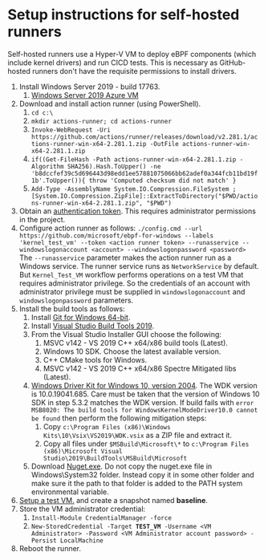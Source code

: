 # Setup instructions for self-hosted runners

Self-hosted runners use a Hyper-V VM to deploy eBPF components (which include kernel drivers) and run CICD tests. This is necessary as GitHub-hosted runners don't have the requisite permissions to install drivers.

1) Install Windows Server 2019 - build 17763.
   1) [Windows Server 2019 Azure VM](https://portal.azure.com/#create/Microsoft.WindowsServer2019Datacenter-ARM)
2) Download and install action runner (using PowerShell).
   1) ```cd c:\```
   2) ```mkdir actions-runner; cd actions-runner```
   3) ```Invoke-WebRequest -Uri https://github.com/actions/runner/releases/download/v2.281.1/actions-runner-win-x64-2.281.1.zip -OutFile actions-runner-win-x64-2.281.1.zip```
   4) ```if((Get-FileHash -Path actions-runner-win-x64-2.281.1.zip -Algorithm SHA256).Hash.ToUpper() -ne 'b8dccfef39c5d696443d98edd1ee57881075066bb62adef0a344fcb11bd19f1b'.ToUpper()){ throw 'Computed checksum did not match' }```
   5) ```Add-Type -AssemblyName System.IO.Compression.FileSystem ; [System.IO.Compression.ZipFile]::ExtractToDirectory("$PWD/actions-runner-win-x64-2.281.1.zip", "$PWD")```
3) Obtain an [authentication token](https://github.com/microsoft/ebpf-for-windows/settings/actions/runners/new). This requires administrator permissions in the project.
4) Configure action runner as follows:
   ```./config.cmd --url https://github.com/microsoft/ebpf-for-windows --labels 'kernel_test_vm' --token <action runner token> --runasservice --windowslogonaccount <account> --windowslogonpassword <password> ```
   The `--runasservice` parameter makes the action runner run as a Windows service. The runner service runs as `NetworkService` by default. But `Kernel_Test_VM` workflow performs operations on a test VM that requires administrator privilege. So the credentials of an account with administrator privilege must be supplied in `windowslogonaccount` and `windowslogonpassword` parameters.
5) Install the build tools as follows:
   1) Install [Git for Windows 64-bit](https://git-scm.com/download/win).
   2) Install [Visual Studio Build Tools 2019](https://aka.ms/vs/16/release/vs_buildtools.exe).
   3) From the Visual Studio Installer GUI choose the following:
      1) MSVC v142 - VS 2019 C++ x64/x86 build tools (Latest).
      2) Windows 10 SDK. Choose the latest available version.
      3) C++ CMake tools for Windows.
      4) MSVC v142 - VS 2019 C++ x64/x86 Spectre Mitigated libs (Latest).
   4) [Windows Driver Kit for Windows 10, version 2004](https://go.microsoft.com/fwlink/?linkid=2128854). The WDK version is 10.0.19041.685. Care must be taken that the version of Windows 10 SDK in step 5.3.2 matches the WDK version. If build fails with `error MSB8020: The build tools for WindowsKernelModeDriver10.0 cannot be found` then perform the following mitigation steps:
      1) Copy `c:\Program Files (x86)\Windows Kits\10\Vsix\VS2019\WDK.vsix` as a ZIP file and extract it.
      2) Copy all files under `$MSBuild\Microsoft\*` to `c:\Program Files (x86)\Microsoft Visual Studio\2019\BuildTools\MSBuild\Microsoft`
   5) Download [Nuget.exe](https://www.nuget.org/downloads). Do not copy the nuget.exe file in Windows\System32 folder. Instead copy it in some other folder and make sure it the path to that folder is added to the PATH system environmental variable.
6) [Setup a test VM.](https://github.com/microsoft/ebpf-for-windows/blob/master/docs/vm-setup.md) and create a snapshot named **baseline**.
7) Store the VM administrator credential:
   1) `Install-Module CredentialManager -force`
   2) `New-StoredCredential -Target `**`TEST_VM`**` -Username <VM Administrator> -Password <VM Administrator account password> -Persist LocalMachine`
8)  Reboot the runner.
